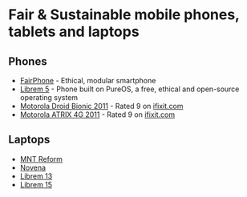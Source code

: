 # Fair & Sustainable mobile phones, tablets and laptops

## Phones

* [FairPhone](https://fairphone.com/) - Ethical, modular smartphone
* [Librem 5](https://puri.sm/products/librem-5/) - Phone built on PureOS, a free, ethical and open-source operating system
* [Motorola Droid Bionic 2011](https://gsmarena.com/motorola_droid_bionic_xt875-3710.php) - Rated 9 on [ifixit.com](https://ifixit.com/smartphone-repairability?sort=score)
* [Motorola ATRIX 4G 2011](https://gsmarena.com/motorola_atrix_4g-3708.php) - Rated 9 on [ifixit.com](https://ifixit.com/smartphone-repairability?sort=score)

## Laptops

* [MNT Reform](https://crowdsupply.com/mnt/reform)
* [Novena](https://crowdsupply.com/sutajio-kosagi/novena)
* [Librem 13](https://puri.sm/products/librem-13/)
* [Librem 15](https://puri.sm/products/librem-15/)
